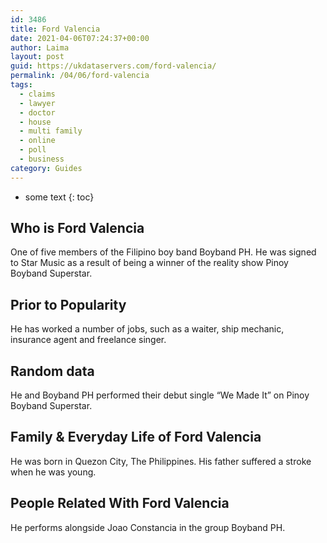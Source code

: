 ```yaml
---
id: 3486
title: Ford Valencia
date: 2021-04-06T07:24:37+00:00
author: Laima
layout: post
guid: https://ukdataservers.com/ford-valencia/
permalink: /04/06/ford-valencia
tags:
  - claims
  - lawyer
  - doctor
  - house
  - multi family
  - online
  - poll
  - business
category: Guides
---
```


* some text
{: toc}


## Who is Ford Valencia
                  
                  
                  
One of five members of the Filipino boy band Boyband PH. He was signed to Star Music as a result of being a winner of the reality show Pinoy Boyband Superstar.
                  
              
            
              
            
                
                
                
## Prior to Popularity
                  
                  
                  
He has worked a number of jobs, such as a waiter, ship mechanic, insurance agent and freelance singer.
                  
              
            
              
            
                
                
                
## Random data
                  
                  
                  
He and Boyband PH performed their debut single &#8220;We Made It&#8221; on Pinoy Boyband Superstar.
                  
              
            
              
            
                
                
                
## Family & Everyday Life of Ford Valencia
                  
                  
                  
He was born in Quezon City, The Philippines. His father suffered a stroke when he was young. 
                  
              
            
              
            
                
                
                
## People Related With Ford Valencia
                  
                  
                  
He performs alongside Joao Constancia in the group Boyband PH.
                  
              
            
              
            
                
              
            
              
              
            
            
              
            
          
          
          